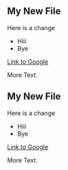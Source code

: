 ## My New File

Here is a change

* Hiii
* Bye

[Link to Google](https://www.google.com)

More Text.

## My New File

Here is a change

* Hiii
* Bye

[Link to Google](https://www.google.com)

More Text.